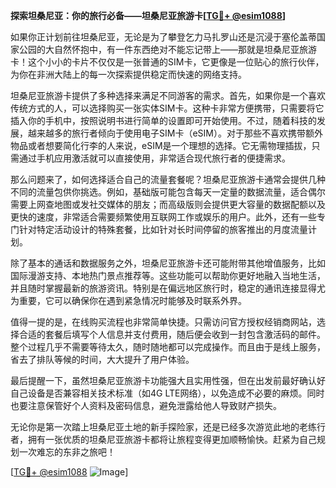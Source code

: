 **探索坦桑尼亚：你的旅行必备——坦桑尼亚旅游卡[[TG💪+ @esim1088](https://t.me/s/esim1088)]**

如果你正计划前往坦桑尼亚，无论是为了攀登乞力马扎罗山还是沉浸于塞伦盖蒂国家公园的大自然怀抱中，有一件东西绝对不能忘记带上——那就是坦桑尼亚旅游卡！这个小小的卡片不仅仅是一张普通的SIM卡，它更像是一位贴心的旅行伙伴，为你在非洲大陆上的每一次探索提供稳定而快速的网络支持。

坦桑尼亚旅游卡提供了多种选择来满足不同游客的需求。首先，如果你是一个喜欢传统方式的人，可以选择购买一张实体SIM卡。这种卡非常方便携带，只需要将它插入你的手机中，按照说明书进行简单的设置即可开始使用。不过，随着科技的发展，越来越多的旅行者倾向于使用电子SIM卡（eSIM）。对于那些不喜欢携带额外物品或者想要简化行李的人来说，eSIM是一个理想的选择。它无需物理插拔，只需通过手机应用激活就可以直接使用，非常适合现代旅行者的便捷需求。

那么问题来了，如何选择适合自己的流量套餐呢？坦桑尼亚旅游卡通常会提供几种不同的流量包供你挑选。例如，基础版可能包含每天一定量的数据流量，适合偶尔需要上网查地图或发社交媒体的朋友；而高级版则会提供更大容量的数据配额以及更快的速度，非常适合需要频繁使用互联网工作或娱乐的用户。此外，还有一些专门针对特定活动设计的特殊套餐，比如针对长时间停留的旅客推出的月度流量计划。

除了基本的通话和数据服务之外，坦桑尼亚旅游卡还可能附带其他增值服务，比如国际漫游支持、本地热门景点推荐等。这些功能可以帮助你更好地融入当地生活，并且随时掌握最新的旅游资讯。特别是在偏远地区旅行时，稳定的通讯连接显得尤为重要，它可以确保你在遇到紧急情况时能够及时联系外界。

值得一提的是，在线购买流程也非常简单快捷。只需访问官方授权经销商网站，选择合适的套餐后填写个人信息并支付费用，随后便会收到一封包含激活码的邮件。整个过程几乎不需要等待太久，随时随地都可以完成操作。而且由于是线上服务，省去了排队等候的时间，大大提升了用户体验。

最后提醒一下，虽然坦桑尼亚旅游卡功能强大且实用性强，但在出发前最好确认好自己设备是否兼容相关技术标准（如4G LTE网络），以免造成不必要的麻烦。同时也要注意保管好个人资料及密码信息，避免泄露给他人导致财产损失。

无论你是第一次踏上坦桑尼亚土地的新手探险家，还是已经多次游览此地的老练行者，拥有一张优质的坦桑尼亚旅游卡都将让旅程变得更加顺畅愉快。赶紧为自己规划一次难忘的东非之旅吧！

[[TG💪+ @esim1088](https://t.me/s/esim1088) ![Image](https://i.postimg.cc/4NQfJmqS/Snipaste-2025-05-13-00-14-12.png)]